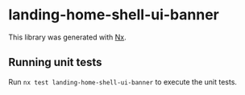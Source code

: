 # landing-home-shell-ui-banner

This library was generated with [Nx](https://nx.dev).

## Running unit tests

Run `nx test landing-home-shell-ui-banner` to execute the unit tests.
